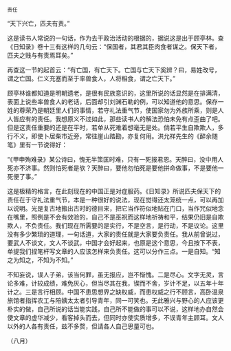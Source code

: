     责任 

   “天下兴亡，匹夫有责。”

   这是读书人常说的一句话，作为去干政治活动的根据的，据说这是出于顾亭林。查《日知录》卷十三有这样的几句云：“保国者，其君其臣肉食者谋之。保天下者，匹夫之贱与有责焉耳矣。”

   再查这一节的起首云：“有亡国，有亡天下。亡国与亡天下奚辨？曰，易姓改号，谓之亡国。仁义充塞而至于率兽食人，人将相食，谓之亡天下。”

   顾亭林谁都知道是明朝遗老，是很有民族意识的，这里所说的话显然是在排满清，表面上说些率兽食人的老话，后面却引刘渊石勒的例，可以知道他的意思。保存一姓的尊荣乃是朝廷里人们的事情，若守礼法重气节，使国家勿为外族所乘，则是人人皆应有的责任。我想原义不过如此，那些读书人的解法恐怕未免有点歪曲了吧。但是这责任重要的还是在平时，若单从死难着想毫无是处。倘若平生自欺欺人，多行不义，即使卜居柴市近旁，常往崖山踏勘，亦复何用。洪允祥先生的《醉余随笔》里有一节说得好：

   “《甲申殉难录》某公诗曰，愧无半策匡时难，只有一死报君恩。天醉曰，没中用人死亦不济事。然则怕死者是欤？天醉曰，要他勿怕死是要他拼命做事，不是要他一死便了事。”

   这是极精的格言，在此刻现在的中国正是对症服药。《日知录》所说匹夫保天下的责任在于守礼法重气节，本是一种很好的说法，现在觉得还太笼统一点，可以再加以说明。光是复古地搬出古时的德目来，把它当作符似地贴在门口，当作咒似地念在嘴里，照例是不会有效验的，自己不是巫祝而这样地祈祷和平，结果仍旧是自欺欺人，不负责任。我们现在所需要的是实行，不是空言，是行动，不是议论。这里没有多少繁琐的道理，一句话道，大家的责任就是大家要负责任。我从前曾说过，要武人不谈文，文人不谈武，中国才会好起来，也原是这个意思，今且按下不表，单提我们捏笔杆写文章的人应该怎样来负责任。这可以分作三点。一是自知。“知之为知之，不知为不知。”

   不知妄说，误人子弟，该当何罪，虽无报应，岂不惭愧。二是尽心。文字无灵，言论多难，计较成绩，难免灰心，但当尽其在我，锲而不舍，岁计不足，以五年十年计之。三是言行相顾。中国不患思想界之缺权威，而患权威之行不顾言，高卧温泉旅馆者指挥农工与陪姨太太者引导青年，同一可笑也。无此雅兴与野心的人应该更朴实的做，自己所说的话当能实践，自己所不能做的事可以不说，这样地办自然会使文章的虚华减少，看客掉头而去，但同时亦使实质增多，不误青年主顾耳。文人以外的人各有责任，兹不多赘，但请各人自己思量可也。

   （八月）

